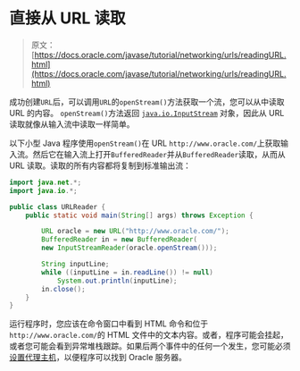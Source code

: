 # 直接从 URL 读取

> 原文： [https://docs.oracle.com/javase/tutorial/networking/urls/readingURL.html](https://docs.oracle.com/javase/tutorial/networking/urls/readingURL.html)

成功创建`URL`后，可以调用`URL`的`openStream()`方法获取一个流，您可以从中读取 URL 的内容。 `openStream()`方法返回 [`java.io.InputStream`](https://docs.oracle.com/javase/8/docs/api/java/io/InputStream.html) 对象，因此从 URL 读取就像从输入流中读取一样简单。

以下小型 Java 程序使用`openStream()`在 URL `http://www.oracle.com/`上获取输入流。然后它在输入流上打开`BufferedReader`并从`BufferedReader`读取，从而从 URL 读取。读取的所有内容都将复制到标准输出流：

```java
import java.net.*;
import java.io.*;

public class URLReader {
    public static void main(String[] args) throws Exception {

        URL oracle = new URL("http://www.oracle.com/");
        BufferedReader in = new BufferedReader(
        new InputStreamReader(oracle.openStream()));

        String inputLine;
        while ((inputLine = in.readLine()) != null)
            System.out.println(inputLine);
        in.close();
    }
}

```

运行程序时，您应该在命令窗口中看到 HTML 命令和位于`http://www.oracle.com/`的 HTML 文件中的文本内容。或者，程序可能会挂起，或者您可能会看到异常堆栈跟踪。如果后两个事件中的任何一个发生，您可能必须[设置代理主机](_setProxy.html)，以便程序可以找到 Oracle 服务器。